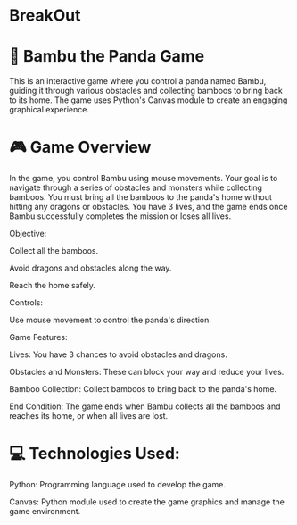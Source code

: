# BreakOut

# 🐼 Bambu the Panda Game
This is an interactive game where you control a panda named Bambu, guiding it through various obstacles and collecting bamboos to bring back to its home. The game uses Python's Canvas module to create an engaging graphical experience.

# 🎮 Game Overview
In the game, you control Bambu using mouse movements. Your goal is to navigate through a series of obstacles and monsters while collecting bamboos. You must bring all the bamboos to the panda's home without hitting any dragons or obstacles. You have 3 lives, and the game ends once Bambu successfully completes the mission or loses all lives.

Objective:

Collect all the bamboos.

Avoid dragons and obstacles along the way.

Reach the home safely.

Controls:

Use mouse movement to control the panda's direction.

Game Features:

Lives: You have 3 chances to avoid obstacles and dragons.

Obstacles and Monsters: These can block your way and reduce your lives.

Bamboo Collection: Collect bamboos to bring back to the panda's home.

End Condition: The game ends when Bambu collects all the bamboos and reaches its home, or when all lives are lost.

# 💻 Technologies Used:

Python: Programming language used to develop the game.

Canvas: Python module used to create the game graphics and manage the game environment.
